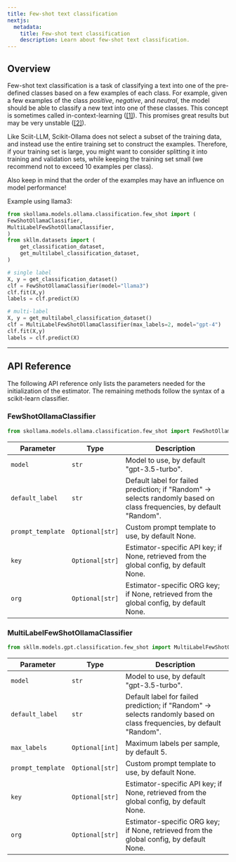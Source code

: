 ```yaml
---
title: Few-shot text classification
nextjs:
  metadata:
    title: Few-shot text classification
    description: Learn about few-shot text classification.
---
```


## Overview

Few-shot text classification is a task of classifying a text into one of the pre-defined classes based on a few examples of each class. For example, given a few examples of the class _positive_, _negative_, and _neutral_, the model should be able to classify a new text into one of these classes. This concept is sometimes called in-context-learning ([[1]](https://proceedings.neurips.cc/paper_files/paper/2023/hash/73950f0eb4ac0925dc71ba2406893320-Abstract-Conference.html)). This promises great results but may be very unstable ([[2]](https://arxiv.org/abs/2211.04486)).

Like Sciit-LLM, Scikit-Ollama does not select a subset of the training data, and instead use the entire training set to construct the examples. Therefore, if your training set is large, you might want to consider splitting it into training and validation sets, while keeping the training set small (we recommend not to exceed 10 examples per class).

Also keep in mind that the order of the examples may have an influence on model performance!

Example using llama3:

```python
from skollama.models.ollama.classification.few_shot import (
FewShotOllamaClassifier,
MultiLabelFewShotOllamaClassifier,
)
from skllm.datasets import (
    get_classification_dataset,
    get_multilabel_classification_dataset,
)

# single label
X, y = get_classification_dataset()
clf = FewShotOllamaClassifier(model="llama3")
clf.fit(X,y)
labels = clf.predict(X)

# multi-label
X, y = get_multilabel_classification_dataset()
clf = MultiLabelFewShotOllamaClassifier(max_labels=2, model="gpt-4")
clf.fit(X,y)
labels = clf.predict(X)
```

---

## API Reference

The following API reference only lists the parameters needed for the initialization of the estimator. The remaining methods follow the syntax of a scikit-learn classifier.

### FewShotOllamaClassifier
```python
from skollama.models.ollama.classification.few_shot import FewShotOllamaClassifier
```

| **Parameter** | **Type** | **Description**          |
| ------------- | -------- | ------------------------ |
| `model`      | `str`  | Model to use, by default "gpt-3.5-turbo". |
| `default_label`      | `str`  | Default label for failed prediction; if "Random" -> selects randomly based on class frequencies, by default "Random". |
| `prompt_template`      | `Optional[str]`  | Custom prompt template to use, by default None. |
| `key`      | `Optional[str]`  | Estimator-specific API key; if None, retrieved from the global config, by default None. |
| `org`      | `Optional[str]`  | Estimator-specific ORG key; if None, retrieved from the global config, by default None. |

### MultiLabelFewShotOllamaClassifier
```python
from skllm.models.gpt.classification.few_shot import MultiLabelFewShotOllamaClassifier
```

| **Parameter** | **Type** | **Description**          |
| ------------- | -------- | ------------------------ |
| `model`      | `str`  | Model to use, by default "gpt-3.5-turbo". |
| `default_label`      | `str`  | Default label for failed prediction; if "Random" -> selects randomly based on class frequencies, by default "Random". |
| `max_labels`      | `Optional[int]`  | Maximum labels per sample, by default 5. |
| `prompt_template`      | `Optional[str]`  | Custom prompt template to use, by default None. |
| `key`      | `Optional[str]`  | Estimator-specific API key; if None, retrieved from the global config, by default None. |
| `org`      | `Optional[str]`  | Estimator-specific ORG key; if None, retrieved from the global config, by default None. |